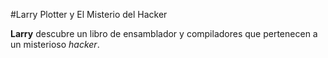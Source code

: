 #Larry Plotter y El Misterio del Hacker

**Larry** descubre un libro de ensamblador y compiladores que pertenecen a un misterioso 
*hacker*.